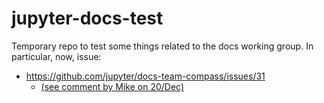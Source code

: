 # jupyter-docs-test

Temporary repo to test some things related to the docs working group.
In particular, now, issue:
- https://github.com/jupyter/docs-team-compass/issues/31
  - [(see comment by Mike on 20/Dec)](https://github.com/jupyter/docs-team-compass/issues/31#issuecomment-1864804761)
 
    

